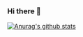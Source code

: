 ### Hi there 👋

[![Anurag's github stats](https://github-readme-stats.vercel.app/api?username=tlefko)](https://github.com/anuraghazra/github-readme-stats)

